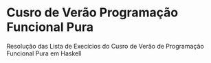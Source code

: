# Cusro de Verão Programação Funcional Pura
Resolução das Lista de Execícios do Cusro de Verão de Programação Funcional Pura em Haskell
